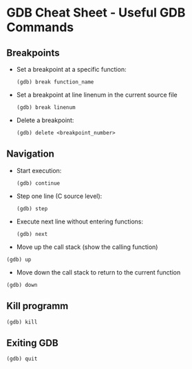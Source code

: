 # GDB Cheat Sheet - Useful GDB Commands

## Breakpoints

- Set a breakpoint at a specific function:

  ```gdb
  (gdb) break function_name
  ```

- Set a breakpoint at line linenum in the current source file

  ```gdb
  (gdb) break linenum
  ```

- Delete a breakpoint:
  ```gdb
  (gdb) delete <breakpoint_number>
  ```

## Navigation

- Start execution:

  ```gdb
  (gdb) continue
  ```

- Step one line (C source level):

  ```gdb
  (gdb) step
  ```

- Execute next line without entering functions:

  ```gdb
  (gdb) next
  ```

- Move up the call stack (show the calling function)

```gdb
(gdb) up
```

- Move down the call stack to return to the current function

```gdb
(gdb) down
```

## Kill programm

```gdb
(gdb) kill
```

## Exiting GDB

```gdb
(gdb) quit
```
